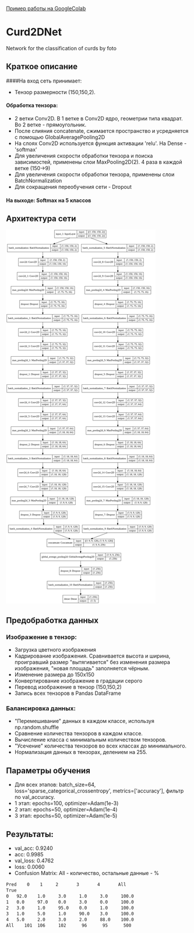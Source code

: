 [Пример работы на GoogleColab](https://colab.research.google.com/drive/1pNL0cq2L5R79SbELNR8hdUjvO5Y73BKz)
# Curd2DNet
Network for the classification of curds by foto

## Краткое описание
####На вход сеть принимает: 
- Тензор размерности (150,150,2).
#### Обработка тензора: 
- 2 ветки Conv2D. В 1 ветке в Conv2D ядро, геометрии типа квадрат. Во 2 ветке - прямоугольник.
- После слияния concatenate, сжимается пространство и усредняется с помощью GlobalAveragePooling2D
- На слоях Conv2D используется функция активации 'relu'. На Dense - 'softmax'
- Для увеличения скорости обработки тензора и поиска зависимостей, применены слои MaxPooling2D(2). 4 раза в каждой ветке (150->9)
- Для увеличения скорости обработки тензора, применены слои BatchNormalization
- Для сокращения переобучения сети - Dropout
#### На выходе: Softmax на 5 классов


## Архитектура сети
![Image alt](https://github.com/sabeninvv/Curd2DNet/blob/master/model_architecture.png)


## Предобработка данных
### Изображение в тензор:
- Загрузка цветного изображения
- Кадрирование изображения. Сравнивается высота и ширина, проигравший размер "вытягивается" без изменения размера изображения, "новая площадь" заполняется чёрным. 
- Изменение размера до 150х150
- Конвертирование изображение в градации серого
- Перевод изображение в тензор (150,150,2)
- Запись всех тензоров в Pandas DataFrame
### Балансировка данных:
- "Перемешивание" данных в каждом классе, используя np.random.shuffle
- Сравнение количества тензоров в каждом классе. 
- Вычисление класса с минимальным количеством тензоров.
- "Усечение" количества тензоров во всех классах до минимального.
- Нормализация данных в тензорах, делением на 255.


## Параметры обучения
- Для всех этапов: batch_size=64, loss='sparse_categorical_crossentropy', metrics=['accuracy'], фильтр по val_accuracy.
- 1 этап: epochs=100, optimizer=Adam(1e-3)
- 2 этап: epochs=50, optimizer=Adam(1e-4)
- 3 этап: epochs=50, optimizer=Adam(1e-5)


## Результаты:
- val_acc: 0.9240
- acc: 0.9985 
- val_loss: 0.4762 
- loss: 0.0060 
- Confusion Matrix: All - количество, остальные данные - %
```
Pred 	0 	 1 	   2 	   3 	   4 	   All
True 						
0 	92.0 	1.0 	3.0 	1.0 	3.0 	100.0
1 	0.0 	97.0 	0.0 	3.0 	0.0 	100.0
2 	3.0 	1.0 	95.0 	0.0 	1.0 	100.0
3 	1.0 	5.0 	1.0 	90.0 	3.0 	100.0
4 	5.0 	2.0 	3.0 	2.0 	88.0 	100.0
All    101 	106 	102 	 96 	 95 	 500
```
